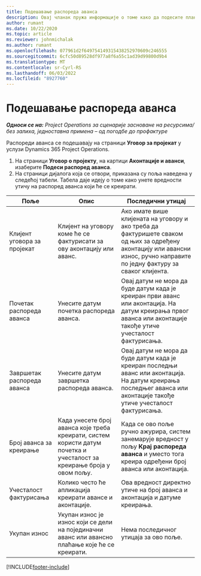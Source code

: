 ```yaml
---
title: Подешавање распореда аванса
description: Овај чланак пружа информације о томе како да подесите план за задржавање у операцијама пројекта.
author: rumant
ms.date: 10/22/2020
ms.topic: article
ms.reviewer: johnmichalak
ms.author: rumant
ms.openlocfilehash: 077961d2f649754149315438252970609c246555
ms.sourcegitcommit: 6cfc50d89528df977a8f6a55c1ad39d99800d9b4
ms.translationtype: MT
ms.contentlocale: sr-Cyrl-RS
ms.lasthandoff: 06/03/2022
ms.locfileid: "8927760"
---
```

# <a name="set-up-a-retainer-schedule"></a>Подешавање распореда аванса

_**Односи се на:** Project Operations за сценарије засноване на ресурсима/без залиха, једноставна примена – од погодбе до профактуре_

Распореди аванса се подешавају на страници **Уговор за пројекат** у услузи Dynamics 365 Project Operations.

1. На страници **Уговор о пројекту**, на картици **Аконтације и аванси**, изаберите **Подеси распоред аванса**.
2. На страници дијалога која се отвори, приказана су поља наведена у следећој табели. Табела даје идеју о томе како унете вредности утичу на распоред аванса који ће се креирати.

| Поље | Опис | Последични утицај |
| --- | --- | --- |
| Клијент уговора за пројекат | Клијент на уговору коме ће се фактурисати за ову аконтацију или аванс. | Ако имате више клијената на уговору и ако треба да фактуришете сваком од њих за одређену аконтацију или авансни износ, ручно направите по једну фактуру за сваког клијента. |
| Почетак распореда аванса | Унесите датум почетка распореда аванса. | Овај датум не мора да буде датум када је креиран први аванс или аконтација. На датум креирања првог аванса или аконтације такође утиче учесталост фактурисања. |
| Завршетак распореда аванса | Унесите датум завршетка распореда аванса. | Овај датум не мора да буде датум када је креиран последњи аванс или аконтација. На датум креирања последњег аванса или аконтације такође утиче учесталост фактурисања. |
| Број аванса за креирање | Када унесете број аванса које треба креирати, систем користи датум почетка и учесталост за креирање броја у овом пољу. | Када се ово поље ручно ажурира, систем занемарује вредност у пољу **Крај распореда аванса** и уместо тога креира одређени број аванса или аконтација. |
| Учесталост фактурисања | Колико често ће апликација креирати авансе и аконтације. | Ова вредност директно утиче на број аванса и аконтација и датуме креирања. |
| Укупан износ | Укупан износ је износ који се дели на појединачни аванс или авансно плаћање које ће се креирати. | Нема последичног утицаја за ово поље. |


[!INCLUDE[footer-include](../../includes/footer-banner.md)]
